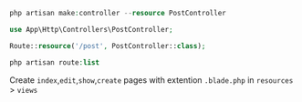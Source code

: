 ````php
php artisan make:controller --resource PostController
````

````php
use App\Http\Controllers\PostController;

Route::resource('/post', PostController::class);
````

````php
php artisan route:list
````

Create `index`,`edit`,`show`,`create` pages with extention `.blade.php` in `resources` > `views`